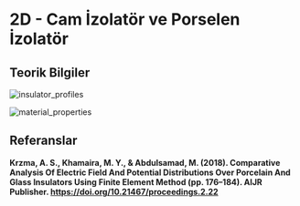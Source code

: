# 2D - Cam İzolatör ve Porselen İzolatör

## Teorik Bilgiler
![insulator_profiles](https://github.com/dagaca/Ansys-Maxwell-Portfolio/assets/80363244/be6bccc0-10f9-418a-816c-9c65424909d5)

![material_properties](https://github.com/dagaca/Ansys-Maxwell-Portfolio/assets/80363244/5fc11f9d-aad1-4da2-9dd2-d3a5adf26420)

## Referanslar
**Krzma, A. S., Khamaira, M. Y., & Abdulsamad, M. (2018). Comparative Analysis Of Electric Field And Potential Distributions Over Porcelain And Glass Insulators Using Finite Element Method (pp. 176–184). AIJR Publisher. https://doi.org/10.21467/proceedings.2.22**
